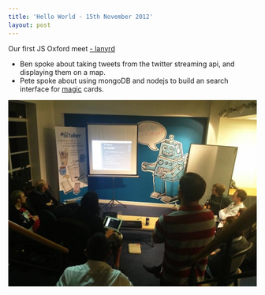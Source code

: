 ```yaml
---
title: 'Hello World - 15th November 2012'
layout: post
---
```


Our first JS Oxford meet [- lanyrd](http://lanyrd.com/2012/jsoxford/)


* Ben spoke about taking tweets from the twitter streaming api, and displaying them on a map.
* Pete spoke about using mongoDB and nodejs to build an search interface for [magic](http://www.wizards.com/Magic/TCG/Default.aspx) cards.


![First Meet](/img/helloworld.jpg)